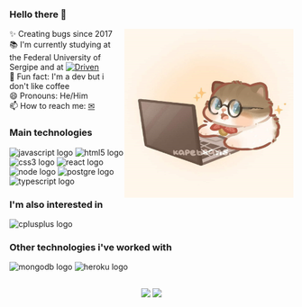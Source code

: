 ### Hello there 👋

<img align="right" width="300" height="300" src="Assets/cat.jpg"  />

✨ Creating bugs since 2017<br>📚 I'm currently studying at the Federal University of Sergipe and at <a href="https://www.driven.com.br/"> <img title="Driven" alt="Driven" src="https://www.driven.com.br/wp-content/uploads/2021/07/logo-footer.svg" height="15px"/> </a><br>🎲 Fun fact: I'm a dev but i don't like coffee <br> 😄 Pronouns: He/Him <br> 📫 How to reach me: <a href="mailto: vianaxd99@gmail.com">✉</a>

### Main technologies

<div align="left">
  <img src="https://cdn.jsdelivr.net/gh/devicons/devicon/icons/javascript/javascript-original.svg" height="40" width="50" alt="javascript logo"  />
  <img src="https://cdn.jsdelivr.net/gh/devicons/devicon/icons/html5/html5-original.svg" height="40" width="50" alt="html5 logo"  />
  <img src="https://cdn.jsdelivr.net/gh/devicons/devicon/icons/css3/css3-original.svg" height="40" width="50" alt="css3 logo"  />
  <img src="https://cdn.jsdelivr.net/gh/devicons/devicon/icons/react/react-original.svg" height="40" width="50" alt="react logo"  />
  <img src="https://cdn.jsdelivr.net/gh/devicons/devicon/icons/nodejs/nodejs-plain.svg" height="40" width="50" alt="node logo" />
  <img src="https://cdn.jsdelivr.net/gh/devicons/devicon/icons/postgresql/postgresql-plain.svg" height="40" width="50" alt="postgre logo" />
  <img src="https://cdn.jsdelivr.net/gh/devicons/devicon/icons/typescript/typescript-original.svg" height="40" width="50" alt="typescript logo" />
</div>

### I'm also interested in

<div align="left">
  <img src="https://cdn.jsdelivr.net/gh/devicons/devicon/icons/cplusplus/cplusplus-original.svg" height="40" width="50" alt="cplusplus logo"  />
</div>

### Other technologies i've worked with

<div align="left">
  <img src="https://cdn.jsdelivr.net/gh/devicons/devicon/icons/mongodb/mongodb-plain-wordmark.svg" height="40" width="50" alt="mongodb logo" />
  <img src="https://cdn.jsdelivr.net/gh/devicons/devicon/icons/heroku/heroku-plain.svg" height="40" width="50" alt="heroku logo"/>
          
</div>

##

<div align="center">
  <img height="150px" src="https://github-readme-stats.vercel.app/api?username=ViniVian4&hide=issues&show_icons=true&theme=gotham&border_radius=15px" />
  <img height="150px" src="https://github-readme-stats.vercel.app/api/top-langs/?username=ViniVian4&langs_count=4&theme=gotham&layout=compact&border_radius=15px" />
</div>
